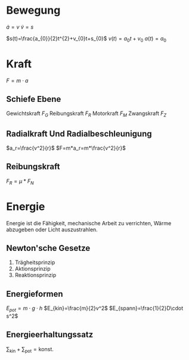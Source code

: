 # Bewegung

$\dot{a}=v$
$\dot{v}=s$

$s(t)=\frac{a_{0}}{2}t^{2}+v_{0}t+s_{0}$
$v(t)=a_{0}t+v_{0}$
$a(t)=a_{0}$

# Kraft

$F=m\cdot a$

## Schiefe Ebene

Gewichtskraft $F_{G}$
Reibungskraft $F_{R}$
Motorkraft $F_{M}$
Zwangskraft $F_{Z}$

## Radialkraft Und Radialbeschleunigung

$a_r=\frac{v^2}{r}$
$F=m*a_r=m*\frac{v^2}{r}$

## Reibungskraft

$F_R=\mu*F_N$

# Energie

Energie ist die Fähigkeit, mechanische Arbeit zu verrichten, Wärme abzugeben oder Licht auszustrahlen.

## Newton'sche Gesetze

1. Trägheitsprinzip
1. Aktionsprinzip
1. Reaktionsprinzip

## Energieformen

$E_{pot}=m\cdot g\cdot h$
$E_{kin}=\frac{m}{2}v^2$
$E_{spann}=\frac{1}{2}D\cdot s^2$

## Energieerhaltungssatz

$\sum_{\text{kin}}+\sum_{\text{pot}}=\text{konst.}$
